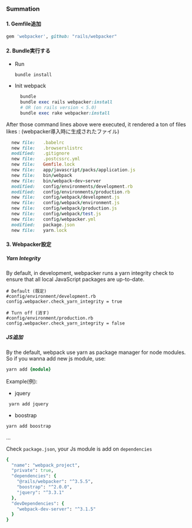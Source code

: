 ### Summation

#### 1. Gemfile追加

```ruby
gem 'webpacker', github: "rails/webpacker"
```

#### 2. Bundle実行する

- Run

  `bundle install`

- Init webpack

  ```ruby
    bundle
    bundle exec rails webpacker:install
    # OR (on rails version < 5.0)
    bundle exec rake webpacker:install
  ```

After those command lines above were executed, it rendered a ton of files likes :
(webpacker導入時に生成されたファイル)

```ruby
  new file:   .babelrc
  new file:   .browserslistrc
  modified:   .gitignore
  new file:   .postcssrc.yml
  new file:   Gemfile.lock
  new file:   app/javascript/packs/application.js
  new file:   bin/webpack
  new file:   bin/webpack-dev-server
  modified:   config/environments/development.rb
  modified:   config/environments/production.rb
  new file:   config/webpack/development.js
  new file:   config/webpack/environment.js
  new file:   config/webpack/production.js
  new file:   config/webpack/test.js
  new file:   config/webpacker.yml
  modified:   package.json
  new file:   yarn.lock
```


#### 3. Webpacker設定
##### Yarn Integrity
By default, in development, webpacker runs a yarn integrity check to ensure that all local JavaScript packages are up-to-date.
```
# Default (既定)
#config/environment/development.rb
config.webpacker.check_yarn_integrity = true

# Turn off (消す)
#config/environment/production.rb
config.webpacker.check_yarn_integrity = false
```

##### JS追加

By the default, webpack use yarn as package manager for node modules.
So if you wanna add new js module, use:
```ruby
yarn add {module}
```

Example(例):
- jquery
```ruby
 yarn add jquery
```
- boostrap

```ruby
yarn add boostrap
```
...

Check `package.json`, your Js module is add on `dependencies`

```ruby
{
  "name": "webpack_project",
  "private": true,
  "dependencies": {
    "@rails/webpacker": "^3.5.5",
    "boostrap": "^2.0.0",
    "jquery": "^3.3.1"
  },
  "devDependencies": {
    "webpack-dev-server": "^3.1.5"
  }
}

```